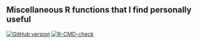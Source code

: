 ## Miscellaneous R functions that I find personally useful

<!-- badges: start -->
[![GitHub version](https://img.shields.io/static/v1?label=GitHub&message=2.20.0&color=blue&logo=github)](https://github.com/pbreheny/breheny)
[![R-CMD-check](https://github.com/pbreheny/breheny/workflows/R-CMD-check/badge.svg)](https://github.com/pbreheny/breheny/actions)
<!-- badges: end -->
